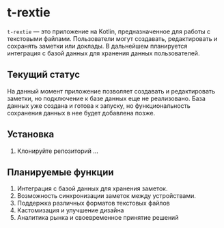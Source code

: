 # t-rextie

`t-rextie` — это приложение на Kotlin, предназначенное для работы с текстовыми файлами. Пользователи могут создавать, редактировать и сохранять заметки или доклады. В дальнейшем планируется интеграция с базой данных для хранения данных пользователей.

## Текущий статус

На данный момент приложение позволяет создавать и редактировать заметки, но подключение к базе данных еще не реализовано. База данных уже создана и готова к запуску, но функциональность сохранения данных в нее будет добавлена позже.

## Установка

1. Клонируйте репозиторий
... 

## Планируемые функции
1. Интеграция с базой данных для хранения заметок.
2. Возможность синхронизации заметок между устройствами.
3. Поддержка различных форматов текстовых файлов
4. Кастомизация и улучшение дизайна
5. Аналитика рынка и своевременное принятие решений
   
